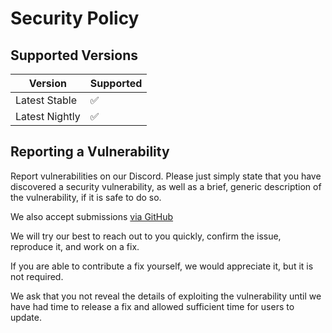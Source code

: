 # Security Policy

## Supported Versions

| Version | Supported          |
| ------- | ------------------ |
| Latest Stable   | :white_check_mark: |
| Latest Nightly   | :white_check_mark: |

## Reporting a Vulnerability

Report vulnerabilities on our Discord. Please just simply state that you have discovered a security vulnerability, as well as a brief, generic description of the vulnerability, if it is safe to do so.

We also accept submissions [via GitHub](https://github.com/PhantomBot/PhantomBot/security/advisories/new)

We will try our best to reach out to you quickly, confirm the issue, reproduce it, and work on a fix.

If you are able to contribute a fix yourself, we would appreciate it, but it is not required.

We ask that you not reveal the details of exploiting the vulnerability until we have had time to release a fix and allowed sufficient time for users to update.
